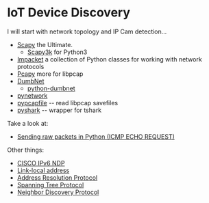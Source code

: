 # IoT Device Discovery

I will start with network topology and IP Cam detection...

  - [Scapy](http://www.secdev.org/projects/scapy/) the Ultimate.
    - [Scapy3k](https://github.com/phaethon/scapy) for Python3
  - [Impacket](https://github.com/CoreSecurity/impacket) a collection of Python classes for working with network protocols
  - [Pcapy](https://github.com/CoreSecurity/pcapy) more for libpcap
  - [DumbNet](http://libdnet.sourceforge.net/)
    - [python-dumbnet](https://github.com/dugsong/libdnet)
  - [pynetwork](http://pynetwork.github.io/)
  - [pypcapfile](https://pypi.python.org/pypi/pypcapfile) -- read libpcap savefiles
  - [pyshark](https://pypi.python.org/pypi/pyshark) -- wrapper for tshark


Take a look at:
  - [Sending raw packets in Python (ICMP ECHO REQUEST)](https://gist.github.com/cslarsen/11339448)

Other things:
  - [CISCO IPv6 NDP](http://www.cisco.com/c/en/us/td/docs/ios-xml/ios/ipv6/configuration/15-2mt/ip6-15-2mt-book/ip6-neighb-disc.html)
  - [Link-local address](https://en.wikipedia.org/wiki/Link-local_address)
  - [Address Resolution Protocol](https://en.wikipedia.org/wiki/Address_Resolution_Protocol)
  - [Spanning Tree Protocol](https://en.wikipedia.org/wiki/Spanning_Tree_Protocol)
  - [Neighbor Discovery Protocol](https://en.wikipedia.org/wiki/Neighbor_Discovery_Protocol)
